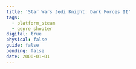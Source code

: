 ```yaml
---
title: 'Star Wars Jedi Knight: Dark Forces II'
tags:
  - platform_steam
  - genre_shooter
digital: true
physical: false
guide: false
pending: false
date: 2000-01-01
---
```

